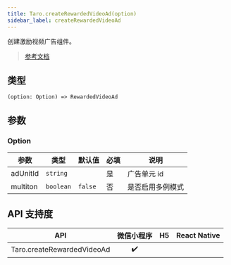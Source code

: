 ```yaml
---
title: Taro.createRewardedVideoAd(option)
sidebar_label: createRewardedVideoAd
---
```


创建激励视频广告组件。

> [参考文档](https://developers.weixin.qq.com/miniprogram/dev/api/ad/wx.createRewardedVideoAd.html)

## 类型

```tsx
(option: Option) => RewardedVideoAd
```

## 参数

### Option

<table>
  <thead>
    <tr>
      <th>参数</th>
      <th>类型</th>
      <th style={{ textAlign: "center"}}>默认值</th>
      <th style={{ textAlign: "center"}}>必填</th>
      <th>说明</th>
    </tr>
  </thead>
  <tbody>
    <tr>
      <td>adUnitId</td>
      <td><code>string</code></td>
      <td style={{ textAlign: "center"}}></td>
      <td style={{ textAlign: "center"}}>是</td>
      <td>广告单元 id</td>
    </tr>
    <tr>
      <td>multiton</td>
      <td><code>boolean</code></td>
      <td style={{ textAlign: "center"}}><code>false</code></td>
      <td style={{ textAlign: "center"}}>否</td>
      <td>是否启用多例模式</td>
    </tr>
  </tbody>
</table>

## API 支持度

|            API             | 微信小程序 | H5 | React Native |
|:--------------------------:|:-----:|:--:|:------------:|
| Taro.createRewardedVideoAd |  ✔️   |    |              |
